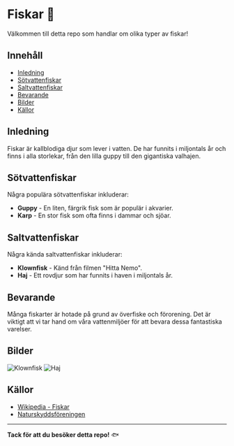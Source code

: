 # Fiskar :tropical_fish:

Välkommen till detta repo som handlar om olika typer av fiskar!

## Innehåll

- [Inledning](#inledning)
- [Sötvattenfiskar](#sötvattenfiskar)
- [Saltvattenfiskar](#saltvattenfiskar)
- [Bevarande](#bevarande)
- [Bilder](#bilder)
- [Källor](#källor)

## Inledning

Fiskar är kallblodiga djur som lever i vatten. De har funnits i miljontals år och finns i alla storlekar, från den lilla guppy till den gigantiska valhajen.

## Sötvattenfiskar

Några populära sötvattenfiskar inkluderar:

- **Guppy** - En liten, färgrik fisk som är populär i akvarier.
- **Karp** - En stor fisk som ofta finns i dammar och sjöar.

## Saltvattenfiskar

Några kända saltvattenfiskar inkluderar:

- **Klownfisk** - Känd från filmen "Hitta Nemo".
- **Haj** - Ett rovdjur som har funnits i haven i miljontals år.

## Bevarande

Många fiskarter är hotade på grund av överfiske och förorening. Det är viktigt att vi tar hand om våra vattenmiljöer för att bevara dessa fantastiska varelser.

## Bilder

![Klownfisk](https://example.com/path-to-clownfish-image.jpg)
![Haj](https://example.com/path-to-shark-image.jpg)

## Källor

- [Wikipedia - Fiskar](https://sv.wikipedia.org/wiki/Fiskar)
- [Naturskyddsföreningen](https://www.naturskyddsforeningen.se/)

---

**Tack för att du besöker detta repo!** :fish:
